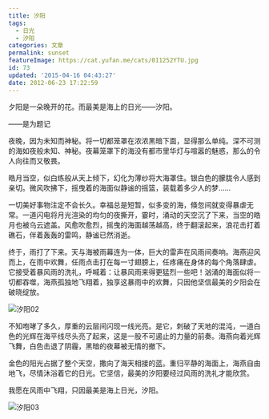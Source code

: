 ```yaml
---
title: 汐阳
tags:
  - 日光
  - 汐阳
categories: 文章
permalink: sunset
featureImage: https://cat.yufan.me/cats/011252YTU.jpg
id: 73
updated: '2015-04-16 04:43:27'
date: 2012-06-23 17:22:59
---
```


夕阳是一朵晚开的花。而最美是海上的日光——汐阳。

——是为题记

夜晚，因为未知而神秘。将一切都笼罩在浓浓黑暗下面，显得那么单纯。深不可测的海如夜般未知、神秘。夜幕笼罩下的海没有都市里华灯与喧嚣的魅惑，那么的令人向往而又敬畏。

<!--more-->

皓月当空，似白练般从天上倾下，幻化为薄纱将大海罩住。银白色的朦胧令人感到亲切。微风吹拂下，摇曳着的海面似静谧的摇篮，装载着多少人的梦……

一切美好事物注定不会长久。幸福总是短暂，似多变的海，倏忽间就变得暴虐无常。一道闪电将月光渲染的均匀的夜撕开，霎时，涌动的天空沉了下来，当空的皓月也被乌云遮盖。风愈吹愈烈，摇曳的海面越荡越高，终于翻滚起来，浪花击打着礁石，伴着轰轰的雷鸣，静谧已然消逝。

终于，雨打了下来。天与海被雨幕连为一体，巨大的雷声在风雨间奏响。海燕迎风而上，在雨中欢舞，任雨点击打在每一寸翅膀上，任疼痛在身体的每个角落肆虐。它接受着暴风雨的洗礼，呼喊着：让暴风雨来得更猛烈一些吧！汹涌的海面似将一切都吞噬，海燕孤独地飞翔着，独享这暴雨中的欢舞，只因他坚信最美的夕阳会在破晓绽放。

![汐阳02](https://cat.yufan.me/cats/011252mb2.jpg)

不知咆哮了多久，厚重的云层间闪现一线光亮。是它，刺破了天地的混沌，一道白色的光辉在海平线尽头亮了起来，这是一股不可遏止的力量的前奏。海燕向着光辉飞舞，白色击退了阴霾，黑暗的夜幕被无情的撤下。

金色的阳光占据了整个天空，撒向了海天相接的蓝。重归平静的海面上，海燕自由地飞，尽情沐浴着它的日光。它坚信，最美的汐阳要经过风雨的洗礼才能欣赏。

我愿在风雨中飞翔，只因最美是海上日光，汐阳。

![汐阳03](https://cat.yufan.me/cats/011252E6G.jpg)
